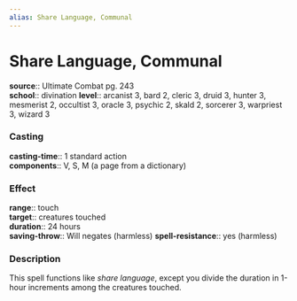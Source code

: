```yaml
---
alias: Share Language, Communal
---
```


# Share Language, Communal 

**source**:: Ultimate Combat pg. 243  
**school**:: divination
**level**:: arcanist 3, bard 2, cleric 3, druid 3, hunter 3, mesmerist 2, occultist 3, oracle 3, psychic 2, skald 2, sorcerer 3, warpriest 3, wizard 3

### Casting 

**casting-time**:: 1 standard action  
**components**:: V, S, M (a page from a dictionary)

### Effect 

**range**:: touch  
**target**:: creatures touched  
**duration**:: 24 hours  
**saving-throw**:: Will negates (harmless)
**spell-resistance**:: yes (harmless)

### Description 

This spell functions like *share language*, except you divide the duration in 1-hour increments among the creatures touched.

